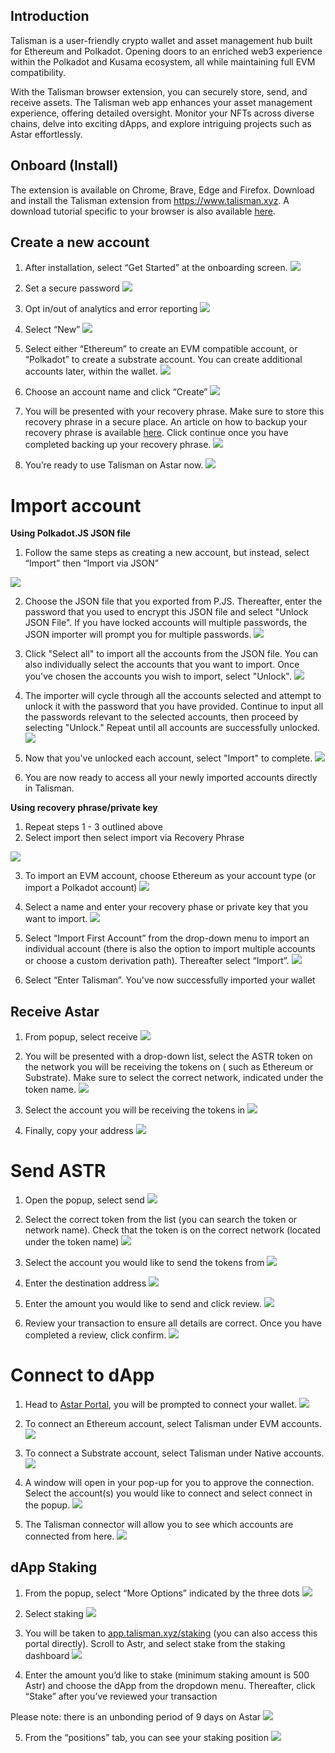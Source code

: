 ## Introduction

Talisman is a user-friendly crypto wallet and asset management hub built for Ethereum and Polkadot. Opening doors to an enriched web3 experience within the Polkadot and Kusama ecosystem, all while maintaining full EVM compatibility.

  With the Talisman browser extension, you can securely store, send, and receive assets. The Talisman web app enhances your asset management experience, offering detailed oversight. Monitor your NFTs across diverse chains, delve into exciting dApps, and explore intriguing projects such as Astar effortlessly.

## Onboard (Install)

The extension is available on Chrome, Brave, Edge and Firefox. Download and install the Talisman extension from https://www.talisman.xyz. A download tutorial specific to your browser is also available [here](https://docs.talisman.xyz/talisman/navigating-the-paraverse/account-management/download-the-extension).

## Create a new account

1.  After installation, select “Get Started” at the onboarding screen.
![](https://lh7-us.googleusercontent.com/i7OmVc4p1WA5DbIe9-HTTFRKNEJt1jgwO8PVbJ-5A8dEAEjzRVb8SS4VJAr3EEkSF5OfZH6MR_AM-ngm7t2P5uvXcjPYc8OH6YQG__HlfWrNBGipl7OmjbNhFSof548OcyZA52476w8M7icENRP4mys)

2.  Set a secure password
![](https://lh7-us.googleusercontent.com/GcSnFv09gmE_zZNnduL6SvQRk_qxAwdpWze16r5OPuLBP5isqRxOjq0hbYXbn6rIds1zEUdm2YjBr9z0ZOtHrGYgBnF8Rm_Z5QvYZfFllHX4MNCjYiV7VLYPXNXrqQ126wul3R71N-hmwxhnGoQYRw4)

3.  Opt in/out of analytics and error reporting
![](https://lh7-us.googleusercontent.com/2KJHLy0wAqeqtgD2Bjl3yb6LhuKgdMapATn3-P6vvUjyFq-3zkXpX2rljOZ49V3_5RtPdaEp7pMAW1vdWnFdimmu7f6waAs1w7a32KkvCUUmNrR-MWFvPdOkOcBzJHoJG58GY2xKSi1qpFG1eCnBby4)

4.  Select “New”
![](https://lh7-us.googleusercontent.com/S3p9g-LzKpNMmH84jJmY4Nubv89CHKC2ZYaEs5w8yYGioX6YewXonYzAKDiKSO8dL4rVjdLH1_WYwIQqEltfSUk1Pws2_3CObGY--r_13NNSVsw6XtdD6bqloxcXSlE08cxXYfrzUugXZQH1USLbdRk)

5.  Select either “Ethereum” to create an EVM compatible account, or “Polkadot” to create a substrate account. You can create additional accounts later, within the wallet.
![](https://lh7-us.googleusercontent.com/YCr1B5nW0BJqW2vbh6-mwe5Vvuy60SYn8tuCRr0DUN5cQtWvThhMC15zgd5lRmuhD9OMDNuN6HTtVwy57LDooTnE2jtWgBEWmrMtcIb3Ea5VmgFamggJNVPUv1BEZT7m8zZKqMA1JBjwct0AejnlrEw)

6.  Choose an account name and click “Create”
![](https://lh7-us.googleusercontent.com/1KQo7Mx8dDuZyrxL4cz3V7xeEezkuxUoY9DCrPS6BGFlc5XP0GxZiJkHzv2AUpCNeyyokpbIKDefhUf-b4S37zn4jRMCsGpDREOTEIN47NJ89xbxpithpUJ8avtmSHuYVyBS_-odaA-zhzviPFhjUV8)

7.  You will be presented with your recovery phrase. Make sure to store this recovery phrase in a secure place. An article on how to backup your recovery phrase is available [here](https://docs.talisman.xyz/talisman/navigating-the-paraverse/account-management/back-up-your-secret-phrase). Click continue once you have completed backing up your recovery phrase.
![](https://lh7-us.googleusercontent.com/vEkPdGb6VYkHoM5xvKlx2xeOl6Y7n8n1lgzSnwoefScNq-93N2Qss-vBijExv4NKrq44JejWWP9JWS7d1ex9qstahH-LXPwhQ2AnqW5lO4qvCDkvXZeHmrusRTzivPy1UwN7cCsIZlOeH-wQJSPFtRE)

8.  You’re ready to use Talisman on Astar now.
![](https://lh7-us.googleusercontent.com/krl8HHHFRzskvlVX-uR2pNHzLiLdHQYxLxKjSfnVUmKptMkvFAQm1jPr1Mn3pmo5r_SMzooNboQecnOXeZRSA5mGQjxY5EUVTFE4zsTjW7SRxjl6GOfL726_mpnTYO7SCXQ6xKwuN3-QLKHR_knBdVE)

# Import account

   **Using Polkadot.JS JSON file**

1.  Follow the same steps as creating a new account, but instead,
    select “Import” then “Import via JSON”

![](https://lh7-us.googleusercontent.com/q1Jb8ZB9k_mUBfR_9qzvZMyKuqRosWLEe75PKqPB3ZVJsp6_Lp7yqPgJak8jp7YHIDgSmAvyNWbScWX8LOnaQFJAagB0ebvjclBpc7VYn_10iURVgHtstQo8s94JnJhMaoVWZ4-ZqxPKztOqFqP_KAo)

2.  Choose the JSON file that you exported from P.JS. Thereafter, enter the password that you used to encrypt this JSON file and select "Unlock JSON File". If you have locked accounts will multiple passwords, the JSON importer will prompt you for multiple passwords.
![](https://lh7-us.googleusercontent.com/zpUj3Q3fHpxmpr1nASuni9MJPDSGyCAkM0WyFMs-QrZ1rDOqmH3BQWa6Xzw7mHxzZwYJHtXiciIU3T4LxHC8cYv6iTsbhULqm1mFCJqVA5qRvmKGY0kXHHKyNoLt8JFOsbezqEzeAR_hEnpbVUuylWk)

3.  Click "Select all" to import all the accounts from the JSON file. You can also individually select the accounts that you want to import. Once you've chosen the accounts you wish to import, select "Unlock".
![](https://lh7-us.googleusercontent.com/fVN5cVhv_VVCtc8NGPl5pgsGhyfwLmSD-GAw_DsVEiQw7-VhyhyuDxlXlh8yisomMb2feXC2ll-cMQEGffJNs4V6PlAuHInKzGzqOd-0pVJefxV0Banz2CNCKCJ5Ftel2ryiboqXvgnybsWqN-N8weA)

4.  The importer will cycle through all the accounts selected and attempt to unlock it with the password that you have provided. Continue to input all the passwords relevant to the selected accounts, then proceed by selecting "Unlock." Repeat until all accounts are successfully unlocked.
![](https://lh7-us.googleusercontent.com/r4iPoui4fjpePTJ2182CysiViuHS5_smnZCIpMN5ymZkEB9A3AT8IHbGLki71SXWBUN7c2dy5XhlFVPsppTBXqTepBvbEnqt9XX14vq8wTQqjIWUCWWKEnmR8mQ8NBxS6OVuDLlOeyDhZX2g6Z5Dc2A)

5.  Now that you've unlocked each account, select "Import" to complete.
![](https://lh7-us.googleusercontent.com/E9B4mu3kg5gJ_USAaIntl1YyWTIeL60e2jLHZi63UFy6sVFOv97dMqxBbGV-2d9Re9R7ZOfJYbNK2rQYFXcjkg1gCmaJWY6MJ6pig0AHtzdc7H56xuUWcbjYiwEV1Yr7bT8xG4KfqV41JMYjoubtCPI)

6.  You are now ready to access all your newly imported accounts directly in Talisman.

**Using recovery phrase/private key**
1. Repeat steps 1 - 3 outlined above
2.  Select import then select import via Recovery Phrase

![](https://lh7-us.googleusercontent.com/I6dZH3A2YmfrgWR4ppNsNdcuompxK5xMYr1kRQb0XfoqmTP2e_vmIaIBOW0j5YRLO1uJDYwVIoMcFgI0TL9R5iYmsNlBIRBNXvwwMI_j0GN70Xy5OviwwaAUab7_kz1SKsDmQ5yN8GkV8tjMpWJkskY)

3.  To import an EVM account, choose Ethereum as your account type (or import a Polkadot account)
![](https://lh7-us.googleusercontent.com/FLlIGmrT91Y0C0Qb7DsdNbnIyrBll2sIHKUTBreyqmyRZn0uJqQdufdsFSZ4LYYvc5hZyxbpEuIkBeQnsF18-LIH59HCdtpm7yiS3CvqoWcP5w6wLxnC-oxRuHxYlSDi_CHpBOXLecyII_l9MHuiK1g)

4.  Select a name and enter your recovery phase or private key that you want to import.
![](https://lh7-us.googleusercontent.com/BovkteLaiiH1MXG_4w_-qmheWBgdupy3R0vGAaWAWv9TMXX4XaaDckGpEOUto5uQ52fG0fnkzi-hFc-voA9lOl3ykeg08W1G7iP3rylITR4Yj0bf279AdfXmS2uBSFhPyL4wIJ6rj35nhbD5tci_4P4)

5.  Select “Import First Account” from the drop-down menu to import an individual account (there is also the option to import multiple accounts or choose a custom derivation path). Thereafter select “Import”.
![](https://lh7-us.googleusercontent.com/AXu9_PT847d1pTjQIBAyAPeb5Y1qhRuerEwupWBVzy4nTITQ5eo3MlYhY_JGmbslkqxbRHU-Q65PRR3DLLd6dKT1hfkzZ7seo6L_FqGMVjkp7igHo_EetEGZwzdQrY6Kcmo57TMqp2wI-ZSnF9niOkk)

6.  Select “Enter Talisman”. You've now successfully imported your wallet

## Receive Astar

1. From popup, select receive
![](https://lh7-us.googleusercontent.com/SruT2mBoq6T8p2OKmwpj6VynPDPkF3wJYByDvYniRigEkohXKjztpFxkOAUt2k5_i9UwhshB8DmCsThNYfippXA_b_CVdJ6v93QY68mL3tsQUBA-nfOHYqCcAusffF_4r2jwpSOP7uyCVp-eX07fNLM)

2. You will be presented with a drop-down list, select the ASTR token on the network you will be receiving the tokens on ( such as Ethereum or Substrate). Make sure to select the correct network, indicated under the token name.
![](https://lh7-us.googleusercontent.com/v9SabVXxVPOBnrwqgH7051moC8O9WHv25ZftbCL87Nznr1tBckRwLwO7o6P7t-M5XnWowVkzG-NPDEOPWygmbBNJ2igrTEjzakPyqoD-62ga_2qlTab-4ooL2bfHkX2RYET85uMxpsFwwxiqYPoZolw)

3. Select the account you will be receiving the tokens in
![](https://lh7-us.googleusercontent.com/VaMPmxzk1397ChR6Xoni3DkK76S4IUldE-I3nPvurwLoDCFOLC4dGij7vCxerUo3WtFOSEvdgf422wXQTx-ON9AW5zDF8ju8cKe0PHwdoonIE4Sk5wCGsXxH4M2pNUAoLF9606VRcVfC_ceFUBaEMIA)

4. Finally, copy your address
![](https://lh7-us.googleusercontent.com/V_sInbrrM8jQnxpdjHZB_WyAPX4eFtt47YnjB5zodvbS3gplB9l4E80nNh77-7KAshCFsx15CaRFfSSx43vKDrDfeDpxn-SOYuUeSehRGXf_KCP67PT8gHO8XVei0nfBX7t0S3qixqTXYIkzT8A0Dm4)

# Send ASTR

   1. Open the popup, select send
![](https://lh7-us.googleusercontent.com/MpwTln_Yyn4da50id0C8UeiMAZLNe_DjGWUbjkWL1lKNZpaXX4_nmWQdNSQstz33LM95KrumeYQegznz8pRz77FB2ZpeVJCykyKcDrk8rxkn4Yl4w4Q3kAb5_qpIh5XsVNfzkJy1tn_OhdgupznJp8c)

2. Select the correct token from the list (you can search the token or network name). Check that the token is on the correct network (located under the token name)
![](https://lh7-us.googleusercontent.com/f_pSGXOYG3p6YsPRTcilC11r7sGc5IbKRVTqJnZBcH-hTyuG9L3sGyoZJWPvDJgXyPUdohAJBTpDzibp9V0p-8IuwzZXsZ43qW08dTKbbeeMF6vb1twjRvpl8TSjpxFSmgLsqqbTd4U1UVJ2je4TRAw)

3. Select the account you would like to send the tokens from
![](https://lh7-us.googleusercontent.com/ETSiszZFSwP4wbGUNDYuu7FVJq1ld2xj7b4TEk_biuIGHk7ML2hfvjknDwPJLb6RwyGGMJKh2mHc1zxne80dev8cCPHO65wC6X7Bw53nsgWweOWIifiJ6HSgb5oujszd3YW2i-yysewIb-a6gvIItrs)

4. Enter the destination address
![](https://lh7-us.googleusercontent.com/xGptRa0cA7KKdIxVzSQDqfVTET_Cv5HynMWM3frcrvxz4VbGqRE0ls8VcNUVZwAJULdkvWwrKaUIvxJk5jEH1ICiwbynYqV0pGYFM_GrhHdmSFJfWjrTGq6zsmWo2QQTaqMOUz3gvqwaKR9hc_Jdjk4)

5. Enter the amount you would like to send and click review.
![](https://lh7-us.googleusercontent.com/c35PEqCiMDg7fKWScReGNnsGn_I_TyTtJAmdxqCY6paTRyxM4DyMDAG5CTyocMvngRZuK029pMAyszPD28W0OR1Vwc6CdVuWSeboz3P_VcTVg_YClfBsPh-APDzvOqF-DSv2cwI9NJjSRB_j-mMXN3Y)

6. Review your transaction to ensure all details are correct. Once you have completed a review, click confirm.
![](https://lh7-us.googleusercontent.com/CrsGDSET2KgDpiml1icgK9kjF1F-6ad9KjKIxsy46YLewnIDh5BNDAmQgUAoWVoxUPmOCDER2hVGF2e-nb1ziLPy1tUcIZ4qdE2XbOQaq4bycOLIw0dIZcD0PdavCtwNd_dl7CKx_1bOu3L1WwdDAU4)

# Connect to dApp

1. Head to [Astar Portal](https://portal.astar.network/), you will be prompted to connect your wallet.
![](https://lh7-us.googleusercontent.com/pR7hCuxznW-_fSCQOKH44gEyplpP2lpzGa7A50BX7qlBcapMJuL9fdyQQBzpYRCe1MmJstbALKdT7N_-ujY-88-kjYtVizAk_YLjZuhHLmrjSZNtTzpL7tYIWAaNa0Yo5-7aXliVO3NTpkD4o5626tU)

2. To connect an Ethereum account, select Talisman under EVM accounts.
![](https://lh7-us.googleusercontent.com/efUCX9S7JdL6l_Zd0WI3wLacetxHg89n6c9cXqE0Z0fgS_zvdYYFwvq1Oh7tYw4MSUzlJDSnh2BV-e3SDFO0h0BJYhZEFuyXLwhLbkqGQpu2ezc3vD-lZWfHLoe23_JOcfJHRe2MlWYP0q6SlrWiOBA)

 3. To connect a Substrate account, select Talisman under Native accounts.
![](https://lh7-us.googleusercontent.com/xEKkswDsOq182LrxUSaZZT83xvlsCsBtPJQYyUNiJWfA6ytHzKXSCEtVkoqD8SCI7bK5C6KFOCEZ6iXqCqF_VzoqmR9N0gz-vXDmQNwIyDZYR931kVMpQA45ChbHhC3bscxq_BO50Nk7xAPUvgk9SLQ)

4. A window will open in your pop-up for you to approve the connection. Select the account(s) you would like to connect and select connect in the popup.
![](https://lh7-us.googleusercontent.com/4z4RJg12NkoZThp6l3nGYgz5oaqt_UjddvE3wZq43tnZ9fCpdtpZ1W64jydwWI-YxnLm9EwOo9t3d8qg8dhlUeJ6ndjwryZrQwNPTg9nQ2POxsdfnVrau3zWTQHbwqw9Gd_ioBXkTy9vOt6--OlxEbI)

 5. The Talisman connector will allow you to see which accounts are connected from here.
![](https://lh7-us.googleusercontent.com/RJoSkJ7DcTDvuBHc-9snEo8JkC0i6GL0wp8k6pQUhZwvodS_zAUjR8fiNedCwmD-1kUlnz7nAOGK0riA2QgDoxdXcj352PiXZVizzuFT5OsLg0b_gQoHUfvCovOud5fvVEQeN5V8yimjM7Fov2GjsmY)

## dApp Staking

1.  From the popup, select “More Options” indicated by the three dots
![](https://lh7-us.googleusercontent.com/sn7HeNzQO_JeBZXd8XUND5zgrLvIpZ1-sYJ6_wE7YIlqnSwP1MnF51x_ZxAiVy6r740QkJJdL-tCc5_N2fGEbx5BrbkOKScVBXww-uZmNyOAV7drcGoWw9Q2dydwPfuwMX_Ckp4cbh0sD4kzJ1Wnh4Q)

2.  Select staking
![](https://lh7-us.googleusercontent.com/bmG4dO3YMjNiDqODQD5qBH1YSeVMfI2SurNFXu1th9ahSGZzAPCX_IOuC0vpnO5AfKZAWVdBGwopIh34IGriogYB9ls8eygmo9nNi1LkiX90WqEZRGcaeUfT7a0NaAyTr9luZZU__yIBdWRQ2Xcu_eo)

3.  You will be taken to [app.talisman.xyz/staking](http://app.talisman.xyz/staking) (you can also access this portal directly). Scroll to Astr, and select stake from the staking dashboard
![](https://lh7-us.googleusercontent.com/iGB8ffYSPOH2oamzaIlYscJaZcJJMUvxOTpaNYcOW2XCkg1EvXEmJP_PGa_mvpF_4K3yYvtq8ZGepbyB_RamiqOdOlw8fUv1dVUH9AaoYJAZAuO-SGwUcHm-e2qST8Q0JyPeYfiOgzudoHhv-GdtcP8)

4.  Enter the amount you’d like to stake (minimum staking amount is 500 Astr) and choose the dApp from the dropdown menu. Thereafter, click “Stake” after you’ve reviewed your transaction
   
Please note: there is an unbonding period of 9 days on Astar
![](https://lh7-us.googleusercontent.com/HG6fdBVVIyhfcK6Ed3FqXM39Uyn-nkHE9xI6G-Vq7vNVyMXiCy2CFSPgINYF1k5xFpzSBX75jvn_mGsW-YkYN_QoQaqQL-Pd-BKziykL4FPQIgJTrCpo5L2XGzs8K7EuNnx8k6C08iH4BBEshrRii-Q)

5.  From the “positions” tab, you can see your staking position
![](https://lh7-us.googleusercontent.com/j_2_v3salOX5dc0bwXJoW-KeyvK1n8JX6RmZswQ49e8_TtmVNjiZEtxZQrhCSStFeeRDabTxpmL4Rw-VFyN_MvK2yqAKbewb9tq3P_1VOvA7oo4c6Kd3eIskWw6l_zXE_VJIWDwhshv9tp0swI9xNdE)
